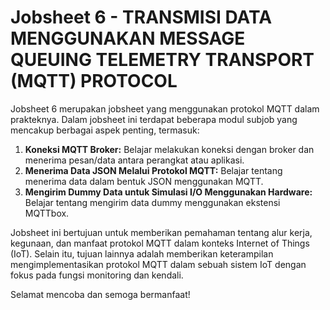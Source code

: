 # Jobsheet 6 - TRANSMISI DATA MENGGUNAKAN MESSAGE QUEUING TELEMETRY TRANSPORT (MQTT) PROTOCOL

Jobsheet 6 merupakan jobsheet yang menggunakan protokol MQTT dalam prakteknya. Dalam jobsheet ini terdapat beberapa modul subjob yang mencakup berbagai aspek penting, termasuk:

1. **Koneksi MQTT Broker:** Belajar melakukan koneksi dengan broker dan menerima pesan/data antara perangkat atau aplikasi. 
2. **Menerima Data JSON Melalui Protokol MQTT:** Belajar tentang menerima data dalam bentuk JSON menggunakan MQTT.
3. **Mengirim Dummy Data untuk Simulasi I/O Menggunakan Hardware:** Belajar tentang mengirim data dummy menggunakan ekstensi MQTTbox.

Jobsheet ini bertujuan untuk memberikan pemahaman tentang alur kerja, kegunaan, dan manfaat protokol MQTT dalam konteks Internet of Things (IoT). Selain itu, tujuan lainnya adalah memberikan keterampilan mengimplementasikan protokol MQTT dalam sebuah sistem IoT dengan fokus pada fungsi monitoring dan kendali. 

Selamat mencoba dan semoga bermanfaat!
